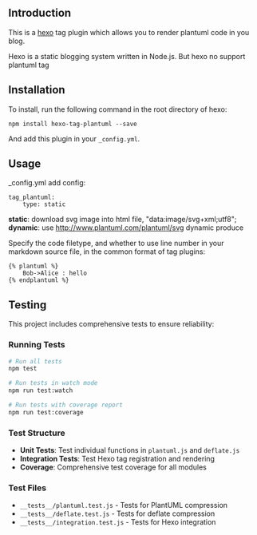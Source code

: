 ## Introduction

This is a [hexo](https://github.com/tommy351/hexo)
tag plugin which allows you to render plantuml code in you blog.

Hexo is a static blogging system written in Node.js.
But hexo no support plantuml tag

## Installation

To install, run the following command in the root directory of hexo:
```
npm install hexo-tag-plantuml --save
```

And add this plugin in your ``_config.yml``.

## Usage

_config.yml add config:

	tag_plantuml:
		type: static

**static**: download svg image into html file, "data:image/svg+xml;utf8";
**dynamic**: use http://www.plantuml.com/plantuml/svg dynamic produce

Specify the code filetype, and whether to use line number in your markdown source file, in the common format of tag plugins:

	{% plantuml %}
        Bob->Alice : hello
	{% endplantuml %}

## Testing

This project includes comprehensive tests to ensure reliability:

### Running Tests

```bash
# Run all tests
npm test

# Run tests in watch mode
npm run test:watch

# Run tests with coverage report
npm run test:coverage
```

### Test Structure

- **Unit Tests**: Test individual functions in `plantuml.js` and `deflate.js`
- **Integration Tests**: Test Hexo tag registration and rendering
- **Coverage**: Comprehensive test coverage for all modules

### Test Files

- `__tests__/plantuml.test.js` - Tests for PlantUML compression
- `__tests__/deflate.test.js` - Tests for deflate compression
- `__tests__/integration.test.js` - Tests for Hexo integration

